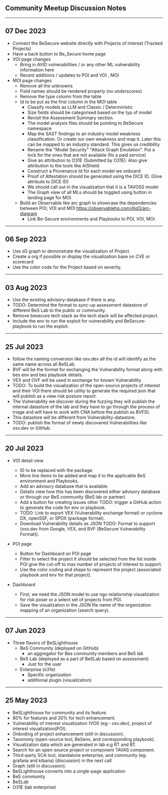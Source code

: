 ## Community Meetup Discussion Notes

---
07 Dec 2023
---
- Connect the BeSecure website directly with Projects of interest (Tracked Projects)
- Have a back button to Be_Secure home page
- VOI page changes
	- Bring in AVID vulnerabilities / or any other ML vulnerability information here
	- Recent additions / updates to POI and VOI , MOI
- MOI page changes
	- Remove all the unknowns
	- Field names should be rendered properly (no underscores)
	- Remove the type column from the table
  - Id to be put as the first column in the MOI table
	- Classify models as LLM and Classic / Deterministic
	- Size fields should be categorised based on the typ of model
	- Revisit the Assessment Summary section. 
	- The model analysis files should be pointing to BeSecure namespace
	- Map the SAST findings to an industry model weakness classification. Or create our own weakness and map it. Later this can be mapped to an industry standard. This gives us credibility
	- Rename the "Model Security" "Attack Graph Emulation". Put a lock for the ones that are not available (Its a paid service)
	- Give an attribution to O31E (Submitted by O31E). Also give attribution to the tools like AIShield
	- Construct a Provenance Id for each model we onboard 
	- Proof of Attestation should be generated using the DICE ID. (Give attribute to DICE ID)
	- We should call out in the visualization that it is a TAVOSS model
	- The Graph view of all MLs should be toggled using button in landing page for MOI
  - Build an Observable like arc graph to showcase the dependencies between POI, VOI and MOI https://observablehq.com/@d3/arc-diagram
	- Link Be-Secure environments and Playbooks to POI, VOI, MOI

---
06 Sep 2023
---
- Use d3 graph to demonstrate the visualization of Project.
- Create a org if possible or display the visualization base on CVE or scorecard
- Use the color code for the Project based on severity.

---
03 Aug 2023
---
- Use the existing advisory-database if there is any.
- TODO: Determind the format to sync-up assessment datastore of different BeS Lab to the public or community.
- Remove besecure tech stack as the tech stack will be affected project.
- Include the env to run the exploit for vulnerability and BeSecure-playbook to run the exploit.

---
25 Jul 2023
---
- follow the naming conversion like osv.dev all the id will identify as the same name across all BeSLab.
- BVF will be the format for exchanging the Vulnerability format along with bes env and bes playbook details.
-  VEX and OVF will be used in exchange for known Vulnerability
-  TODO: To build the visualization of the open-source projects of interest and their VOI there should be utility to generate the required json that will publish as a view risk posture report.
-  The Vulnerability we discover during the fuzzing they will publish the internal datastore of the lab and they have to go through the process of triage and will have to work with CNA before the publish as BVFID.
-  This datastore will be different from Vulnerability-datastore.
-  TODO: publish the format of newly discovered Vulnerabilities like osv.dev or GitHub.

---
20 Jul 2023
---
- VOI detail view
  - ID to be replaced with the package.
  - More line items to be added and map it to the applicable BeS environment and Playbooks.
  - Add an advisory database that is available.
  - Details view how this has been discovered either advisory database or through our BeS community (BeS lab or partner)
  - Add a button for creating issues other TODO: trigger a GitHub action to generate the code for env or playbook.
  - TODO: Link to export VEX (Vulnerability exchange format) or cyclone DX, openSSF, or SPDX (package format).
  - Download Vulnerability details as JSON TODO: Format to support (osv.dev from Google, VEX, and BVF (BeSecure Vulnerability Format)).

- POI page
  - Button for Dashboard on POI page
  - Filter to select the project it should be selected from the list inside POI give the cut-off to max number of projects of interest to support.
  - Use the color coding and shape to represent the project (associated playbook and env for that project).

- Dashboard
  - First, we need the JSON model to use ngo relationship visualization for risk poser or a select set of projects from POI.
  - Save the visualization in the JSON file name of the organization mapping of an organization (search query).

----
07 Jun 2023
----
- Three flavors of BeSLighthouse
   - BeS Community (deployed on GitHub)
     - an aggregator for Bes community members and BeS lab
   - BeS Lab (deployed as a part of BeSLab based on assessment)
     - Just for the user
   - Enterprise (o31e)
     - Specific organization
     - additional plugin (visualization)

-----
25 May 2023
-----
- BeSLighthouse for community and its feature.
- 80% for features and 20% for tech enhancement.
- Vulnerability of interest visualization (VOI) (eg:- osv.dev), project of interest visualization(POI).
- Onboding of project enhancement (still in discussion).
- Taxonomy (open-source tool, BeSenv, and corresponding playbook).
- Visualization data which are generated in lab e:g RT and BT.
- Search for an open-source project or component TAVAS component.
- Third-party SCA tool, standalone enterprise, and community (eg: grafana and kibana) (discussion) in the next call
- Graph (still in discussion).
- BeSLighthouse converts into a single-page application
- BeS community
- BeSLab
- O31E (lab enterprise)